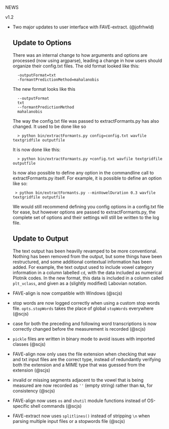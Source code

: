 NEWS

v1.2

* Two major updates to user interface with FAVE-extract. (@jofrhwld)

	## Update to Options

	There was an internal change to how arguments and options are processed (now using argparse), leading a change in how users should organize their config.txt files. The old format looked like this:

	    -outputFormat=txt
	    -formantPredictionMethod=mahalanobis

	The new format looks like this

	    --outputFormat
	    txt
	    --formantPredictionMethod
	    mahalanobis

	The way the config.txt file was passed to extractFormants.py has also changed. It used to be done like so

	    > python bin/extractFormants.py config=config.txt wavfile textgridfile outputfile

	It is now done like this:

   		> python bin/extractFormants.py +config.txt wavfile textgridfile outputfile

	Is now also possible to define any option in the commandline call to extractFormants.py itself. For example, it is possible to define an option like so:

	   > python bin/extractFormants.py --minVowelDuration 0.3 wavfile textgridfile outputfile

	We would still recommend defining you config options in a config.txt file for ease, but however options are passed to extractFormants.py, the complete set of options and their settings will still be written to the log file.

	## Update to Output

	The text output has been heavilly revamped to be more conventional. Nothing has been removed from the output, but some things have been restructured, and some additional contextual information has been added. For example, the text output used to include vowel category information in a column labelled `cd`, with the data included as numerical Plotnik codes. In the new format, this data is included in a column called `plt_vclass`, and given as a (slightly modified) Labovian notation.


* FAVE-align is now compatible with Windows (@scjs)

* stop words are now logged correctly when using a custom stop words file. `opts.stopWords` takes the place of global `stopWords` everywhere (@scjs)

* case for both the preceding and following word transcriptions is now correctly changed before the measurement is recorded (@scjs)

* `pickle` files are written in binary mode to avoid issues with imported classes (@scjs)

* FAVE-align now only uses the file extension when checking that wav and txt input files are the correct type, instead of redundantly verifying both the extension and a MIME type that was guessed from the extension (@scjs)

* invalid or missing segments adjacent to the vowel that is being measured are now recorded as `''` (empty string) rather than `NA`, for consistency (@scjs)

* FAVE-align now uses `os` and `shutil` module functions instead of OS-specific shell commands (@scjs)

* FAVE-extract now uses `splitlines()` instead of stripping `\n` when parsing multiple input files or a stopwords file (@scjs)

